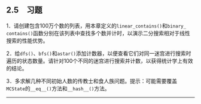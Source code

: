    

## 2.5　习题

1．请创建包含100万个数的列表，用本章定义的`linear_contains()`和`binary_ contains()`函数分别在该列表中查找多个数并计时，以演示二分搜索相对于线性搜索的性能优势。

2．给`dfs()`、`bfs()`和`astar()`添加计数器，以便查看它们对同一迷宫进行搜索时遍历的状态数量。请针对100个不同的迷宫进行搜索并计数，以获得统计学上有效的结论。

3．多求解几种不同初始人数的传教士和食人族问题。提示：可能需要覆盖`MCState`的`__eq__()`方法和`__hash__()`方法。

---

[^1]: 　关于启发式信息的更多信息，参见StuartRussell和PeterNorvig的《人工智能：一种现代的方法（第3版）》（第94页）。

[^2]: 　关于A*搜索中的启发式算法的更多信息，参见AmitPatel的_Thoughts on Pathfinding_中的“Heuristics”一章。